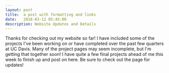 ```yaml
---
layout: post
title:  a post with formatting and links
date:   2018-03-12 05:45:00
description: Website Updates and Details
---
```

Thanks for checking out my website so far! I have included some of the projects I've been working on or have completed over the past few quarters at UC Davis. Many of the project pages may seem incomplete, but I'm getting that together soon! I have quite a few final projects ahead of me this week to finish up and post on here. Be sure to check out the page for updates! 

